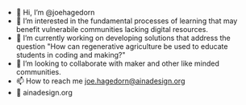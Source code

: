 - 👋 Hi, I’m @joehagedorn
- 👀 I’m interested in the fundamental processes of learning that may benefit vulnerabile communities lacking digital resources.
- 🌱 I’m currently working on developing solutions that address the question "How can regenerative agriculture be used to educate students in coding and making?"
- 💞️ I’m looking to collaborate with maker and other like minded communities.
- 📫 How to reach me joe.hagedorn@ainadesign.org
- 👀 ainadesign.org

<!---
joehagedorn/joehagedorn is a ✨ special ✨ repository because its `README.md` (this file) appears on your GitHub profile.
You can click the Preview link to take a look at your changes.
--->
